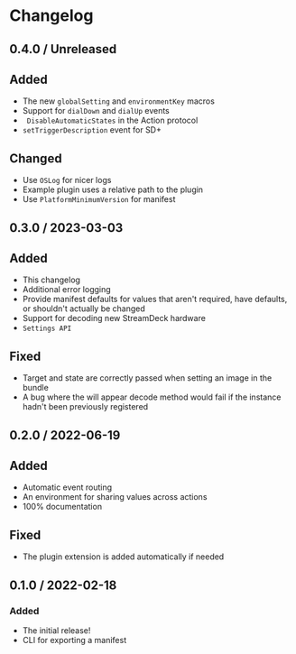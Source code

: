 # Changelog

## 0.4.0 / Unreleased

## Added

- The new `globalSetting` and `environmentKey` macros
- Support for `dialDown` and `dialUp` events
- ` DisableAutomaticStates` in the Action protocol
- `setTriggerDescription` event for SD+

## Changed

- Use `OSLog` for nicer logs
- Example plugin uses a relative path to the plugin
- Use `PlatformMinimumVersion` for manifest

## 0.3.0 / 2023-03-03

## Added

- This changelog
- Additional error logging
- Provide manifest defaults for values that aren't required, have defaults, or shouldn't actually be changed
- Support for decoding new StreamDeck hardware
- `Settings API`

## Fixed

- Target and state are correctly passed when setting an image in the bundle
- A bug where the will appear decode method would fail if the instance hadn't been previously registered

## 0.2.0 / 2022-06-19

## Added

- Automatic event routing
- An environment for sharing values across actions
- 100% documentation

## Fixed

- The plugin extension is added automatically if needed

## 0.1.0 / 2022-02-18

### Added

- The initial release!
- CLI for exporting a manifest
